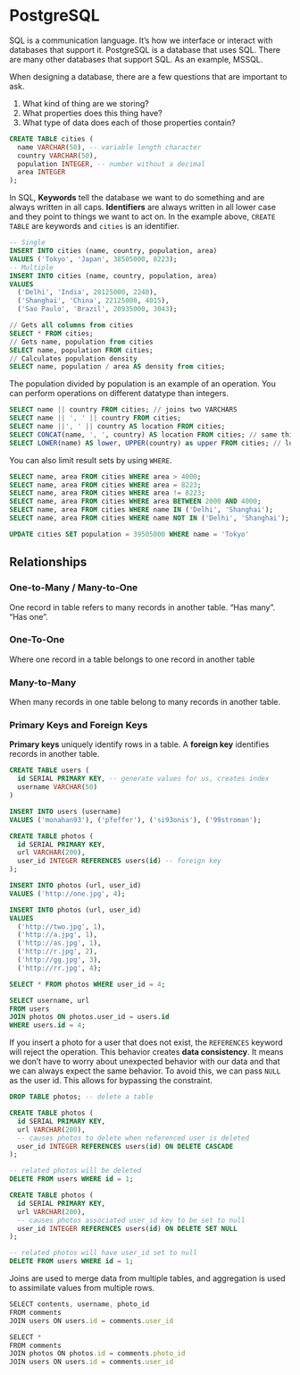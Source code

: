 # PostgreSQL

SQL is a communication language. It’s how we interface or interact with databases that support it. PostgreSQL is a database that uses SQL. There are many other databases that support SQL. As an example, MSSQL.

When designing a database, there are a few questions that are important to ask.

1. What kind of thing are we storing?
2. What properties does this thing have?
3. What type of data does each of those properties contain?

```sql
CREATE TABLE cities (
  name VARCHAR(50), -- variable length character
  country VARCHAR(50),
  population INTEGER, -- number without a decimal
  area INTEGER
);
```

In SQL, ******************Keywords****************** tell the database we want to do something and are always written in all caps. ************************Identifiers************************ are always written in all lower case and they point to things we want to act on. In the example above, `CREATE TABLE` are keywords and `cities` is an identifier.

```sql
-- Single
INSERT INTO cities (name, country, population, area) 
VALUES ('Tokyo', 'Japan', 38505000, 8223);
-- Multiple
INSERT INTO cities (name, country, population, area) 
VALUES 
  ('Delhi', 'India', 28125000, 2240),
  ('Shanghai', 'China', 22125000, 4015),
  ('Sao Paulo', 'Brazil', 20935000, 3043);
```

```sql
// Gets all columns from cities
SELECT * FROM cities;
// Gets name, population from cities
SELECT name, population FROM cities;
// Calculates population density
SELECT name, population / area AS density from cities;
```

The population divided by population is an example of an operation. You can perform operations on different datatype than integers.

```sql
SELECT name || country FROM cities; // joins two VARCHARS
SELECT name || ', ' || country FROM cities;
SELECT name ||', ' || country AS location FROM cities;
SELECT CONCAT(name, ', ', country) AS location FROM cities; // same thing
SELECT LOWER(name) AS lower, UPPER(country) as upper FROM cities; // lower, upper
```

You can also limit result sets by using `WHERE`.

```sql
SELECT name, area FROM cities WHERE area > 4000;
SELECT name, area FROM cities WHERE area = 8223;
SELECT name, area FROM cities WHERE area != 8223;
SELECT name, area FROM cities WHERE area BETWEEN 2000 AND 4000;
SELECT name, area FROM cities WHERE name IN ('Delhi', 'Shanghai');
SELECT name, area FROM cities WHERE name NOT IN ('Delhi', 'Shanghai');
```

```sql
UPDATE cities SET population = 39505000 WHERE name = 'Tokyo'
```

## Relationships

### One-to-Many / Many-to-One

One record in table refers to many records in another table. “Has many”. “Has one”.

### One-To-One

Where one record in a table belongs to one record in another table

### Many-to-Many

When many records in one table belong to many records in another table.

### Primary Keys and Foreign Keys

**Primary keys** uniquely identify rows in a table. A **foreign key** identifies records in another table.

```sql
CREATE TABLE users (
  id SERIAL PRIMARY KEY, -- generate values for us, creates index
  username VARCHAR(50)
)

INSERT INTO users (username)
VALUES ('monahan93'), ('pfeffer'), ('si93onis'), ('99stroman');
```

```sql
CREATE TABLE photos (
  id SERIAL PRIMARY KEY,
  url VARCHAR(200),
  user_id INTEGER REFERENCES users(id) -- foreign key
);

INSERT INTO photos (url, user_id)
VALUES ('http://one.jpg', 4);

INSERT INTO photos (url, user_id)
VALUES 
  ('http://two.jpg', 1),
  ('http://a.jpg', 1),
  ('http://as.jpg', 1),
  ('http://r.jpg', 2),
  ('http://gg.jpg', 3),
  ('http://rr.jpg', 4);

SELECT * FROM photos WHERE user_id = 4;

SELECT username, url 
FROM users
JOIN photos ON photos.user_id = users.id
WHERE users.id = 4;
```

If you insert a photo for a user that does not exist, the `REFERENCES` keyword will reject the operation. This behavior creates ****************data consistency****************. It means we don’t have to worry about unexpected behavior with our data and that we can always expect the same behavior. To avoid this, we can pass `NULL` as the user id. This allows for bypassing the constraint.

```sql
DROP TABLE photos; -- delete a table

CREATE TABLE photos (
  id SERIAL PRIMARY KEY,
  url VARCHAR(200),
  -- causes photos to delete when referenced user is deleted
  user_id INTEGER REFERENCES users(id) ON DELETE CASCADE
);

-- related photos will be deleted
DELETE FROM users WHERE id = 1;

CREATE TABLE photos (
  id SERIAL PRIMARY KEY,
  url VARCHAR(200),
  -- causes photos associated user_id key to be set to null
  user_id INTEGER REFERENCES users(id) ON DELETE SET NULL
);

-- related photos will have user_id set to null
DELETE FROM users WHERE id = 1;
```

Joins are used to merge data from multiple tables, and aggregation is used to assimilate values from multiple rows.

```jsx
SELECT contents, username, photo_id
FROM comments
JOIN users ON users.id = comments.user_id

SELECT *
FROM comments
JOIN photos ON photos.id = comments.photo_id
JOIN users ON users.id = comments.user_id
```

